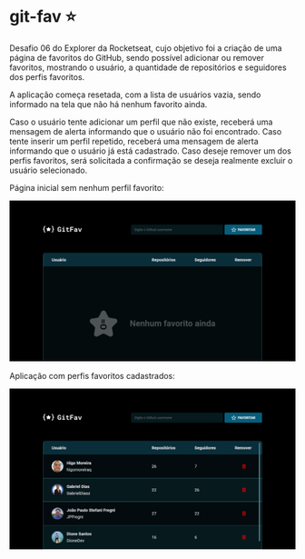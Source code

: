 # git-fav ⭐️

Desafio 06 do Explorer da Rocketseat, cujo objetivo foi a criação de uma página de favoritos do GitHub, sendo possível adicionar ou remover favoritos, mostrando o usuário, a quantidade de repositórios e seguidores dos perfis favoritos.

A aplicação começa resetada, com a lista de usuários vazia, sendo informado na tela que não há nenhum favorito ainda.

Caso o usuário tente adicionar um perfil que não existe, receberá uma mensagem de alerta informando que o usuário não foi encontrado. Caso tente inserir um perfil repetido, receberá uma mensagem de alerta informando que o usuário já está cadastrado. Caso deseje remover um dos perfis favoritos, será solicitada a confirmação se deseja realmente excluir o usuário selecionado.

Página inicial sem nenhum perfil favorito:

![Projeto "GitFav"](./assets/no-favs.png)

Aplicação com perfis favoritos cadastrados:

![Projeto "GitFav"](./assets/git-fav.png)